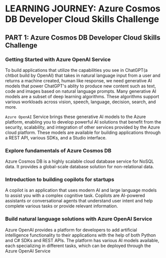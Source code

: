 # LEARNING JOURNEY: Azure Cosmos DB Developer Cloud Skills Challenge

##  PART 1: Azure Cosmos DB Developer Cloud Skills Challenge

### Getting Started with Azure OpenAI Service

To build applications that utilize the capabilities you see in ChatGPT(a chtbot build by OpenAI) that takes in natural language input from a user and returns a machine created, human like response, we need generative AI models that power ChatGPT's ablity to produce new content such as text, code and images based on natural language prompts. Many generative AI models are a subset of deep learning algorithms. These algorithms support various workloads across vision, speech, language, decision, search, and more.

`Azure OpenAI` Service brings these generative AI models to the Azure platform, enabling you to develop powerful AI solutions that benefit from the security, scalability, and integration of other services provided by the Azure cloud platform. These models are available for building applications through a REST API, various SDKs, and a Studio interface.

### Explore fundamentals of Azure Cosmos DB

Azure Cosmos DB is a highly scalable cloud database service for NoSQL data. It provides a global-scale database solution for non-relational data.

### Introduction to building copilots for startups

A copilot is an application that uses modern AI and large language models to assist you with a complex cognitive task.
Copilots are AI-powered assistants or conversational agents that understand user intent and help complete various tasks or provide relevant information.

### Build natural language solutions with Azure OpenAI Service

Azure OpenAI provides a platform for developers to add artificial intelligence functionality to their applications with the help of both Python and C# SDKs and REST APIs. The platform has various AI models available, each specializing in different tasks, which can be deployed through the Azure OpenAI Service
